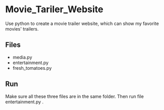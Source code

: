 # Movie_Tariler_Website
Use python to create a movie trailer website, which can show my favorite movies' trailers.

## Files
* media.py  
* entertainment.py 
* fresh_tomatoes.py

## Run
Make sure all these three files are in the same folder. Then run file entertainment.py .
